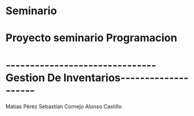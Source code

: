 # Seminario
# Proyecto seminario Programacion
# ------------------------------- Gestion De Inventarios--------------------  
Matias Pérez
Sebastían Cornejo
Alonso Castillo
